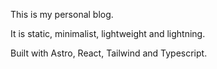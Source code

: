 This is my personal blog.

It is static, minimalist, lightweight and lightning.

Built with Astro, React, Tailwind and Typescript.
